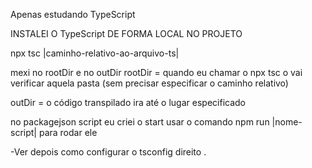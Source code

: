 Apenas estudando TypeScript

INSTALEI O TypeScript DE FORMA LOCAL NO PROJETO

npx tsc |caminho-relativo-ao-arquivo-ts|

mexi no rootDir e no outDir
rootDir = quando eu chamar o npx tsc o vai verificar aquela pasta (sem precisar especificar o caminho relativo)

outDir = o código transpilado ira até o lugar especificado

no packagejson script eu criei o start
usar o comando npm run |nome-script| para rodar ele

-Ver depois como configurar o tsconfig direito
.